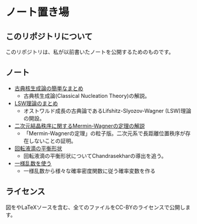 # ノート置き場

## このリポジトリについて

このリポジトリは、私が以前書いたノートを公開するためのものです。

## ノート

* [古典核生成論の簡単なまとめ](cnt/cntnote.pdf)
  * 古典核生成論(Classical Nucleation Theory)の解説。
* [LSW理論のまとめ](lsw/lswnote.pdf)
  * オストワルド成長の古典論であるLifshitz-Slyozov-Wagner (LSW)理論の開設。
* [二次元結晶秩序に関するMermin-Wagnerの定理の解説](mermin/mermin.pdf)
  * 「Mermin-Wagnerの定理」の粒子版。二次元系で長距離位置秩序が存在しないことの証明。
* [回転液滴の平衡形状](rotation/rotation.pdf)
  * 回転液滴の平衡形状についてChandrasekharの導出を追う。
* [一様乱数を使う](prob/prob.pdf)
  * 一様乱数から様々な確率密度関数に従う確率変数を作る

## ライセンス

図をやLaTeXソースを含む、全てのファイルをCC-BYのライセンスで公開します。
